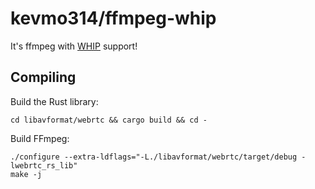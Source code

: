 # kevmo314/ffmpeg-whip

It's ffmpeg with [WHIP](https://datatracker.ietf.org/doc/draft-ietf-wish-whip/) support!

## Compiling

Build the Rust library:

```
cd libavformat/webrtc && cargo build && cd -
```

Build FFmpeg:

```
./configure --extra-ldflags="-L./libavformat/webrtc/target/debug -lwebrtc_rs_lib"
make -j
```